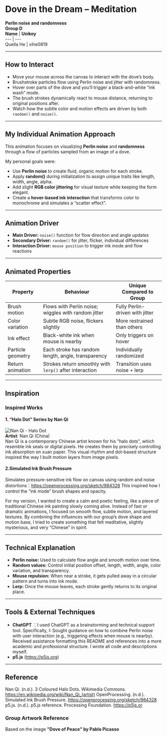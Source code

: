 # Dove in the Dream – Meditation  
**Perlin noise and randomness**  
**Group D**  
**Name** | **Unikey**  
--- | ---  
Quella He | xihe0819  

---

## How to Interact
- Move your mouse across the canvas to interact with the dove’s body.
- Brushstroke particles flow using Perlin noise and jitter with randomness.
- Hover over parts of the dove and you’ll trigger a black-and-white “ink wash” mode.
- The brush strokes dynamically react to mouse distance, returning to original positions after.
- Watch how the subtle color and motion effects are driven by both `random()` and `noise()`.

---

##  My Individual Animation Approach

This animation focuses on visualizing **Perlin noise** and **randomness** through a flow of particles sampled from an image of a dove.

My personal goals were:
- Use **Perlin noise** to create fluid, organic motion for each stroke.
- Apply **random()** during initialization to assign unique traits like length, width, angle, alpha.
- Add slight **RGB color jittering** for visual texture while keeping the form elegant.
- Create a **hover-based ink interaction** that transforms color to monochrome and simulates a “scatter effect”.

---

##  Animation Driver

- **Main Driver:** `noise()` function for flow direction and angle updates  
- **Secondary Driver:** `random()` for jitter, flicker, individual differences  
- **Interaction Driver:** `mouse position` to trigger ink mode and flow reactions  

---

##  Animated Properties

| Property            | Behaviour                                                                 | Unique Compared to Group      |
|---------------------|---------------------------------------------------------------------------|--------------------------------|
| Brush motion        | Flows with Perlin noise; wiggles with random jitter                       | Fully Perlin-driven with jitter |
| Color variation     | Subtle RGB noise, flickers slightly                                       | More restrained than others    |
| Ink effect          | Black-white ink when mouse is nearby                                     | Only triggers on hover         |
| Particle geometry   | Each stroke has random length, angle, transparency                        | Individually randomized         |
| Return animation    | Strokes return smoothly with `lerp()` after interaction                   | Transition uses noise + lerp   |

---

## Inspiration

### Inspired Works
#### 1. “Halo Dot” Series by Nan Qi  
![Nan Qi - Halo Dot](https://files.ocula.com/ri/f2/f26953c9-ff62-426a-86a1-246ffe1ba0a5/1600/536/3-coloured-halo-dots-by-nan-qi.webp)  
**Artist**: Nan Qi (China)  
Nan Qi is a contemporary Chinese artist known for his "halo dots", which resemble ink seals or digital pixels. He creates them by precisely controlling ink absorption on xuan paper. This visual rhythm and dot-based structure inspired the way I built motion layers from image pixels.

#### 2.Simulated Ink Brush Pressure
Simulates pressure-sensitive ink flow on canvas using random and noise distortions：https://openprocessing.org/sketch/984328
This inspired how I control the “ink mode” brush shapes and opacity.

For my version, I wanted to create a calm and poetic feeling, like a piece of traditional Chinese ink painting slowly coming alive. Instead of fast or dramatic animations, I focused on smooth flow, subtle motion, and layered textures.
By combining the influences with our group’s dove shape and motion base, I tried to create something that felt meditative, slightly mysterious, and very “Chinese” in spirit.

---

## Technical Explanation

- **Perlin noise:** Used to calculate flow angle and smooth motion over time.
- **Random values:** Control initial position offset, length, width, angle, color variation, and transparency.
- **Mouse repulsion:** When near a stroke, it gets pulled away in a circular pattern and turns into ink mode.
- **Lerp:** Once the mouse leaves, each stroke gently returns to its original place.

---

## Tools & External Techniques

- **ChatGPT** ：I used ChatGPT as a brainstorming and technical support tool. Specifically, I:
Sought guidance on how to combine Perlin noise with user interaction (e.g., triggering effects when mouse is nearby).
Received assistance formatting this README and references into a more academic and professional structure.
I wrote all code and descriptions myself.
- **p5.js** (https://p5js.org)

---

## Reference
Nan Qi. (n.d.). 3 Coloured Halo Dots. Wikimedia Commons. https://en.wikipedia.org/wiki/Nan_Qi_(artist)
OpenProcessing. (n.d.). Simulated Ink Brush Pressure. https://openprocessing.org/sketch/984328
p5.js. (n.d.). p5.js reference. Processing Foundation. https://p5js.or
### Group Artwork Reference
Based on the image **"Dove of Peace" by Pablo Picasso** 